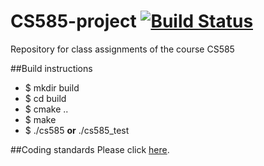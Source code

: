# CS585-project [![Build Status](https://travis-ci.org/llaryssa/CS585-project.svg?branch=master)](https://travis-ci.org/llaryssa/CS585-project)
Repository for class assignments of the course CS585

##Build instructions
* $ mkdir build
* $ cd build
* $ cmake ..
* $ make
* $ ./cs585 **or** ./cs585_test

##Coding standards
Please click [here](docs/CodingStandard.md).
